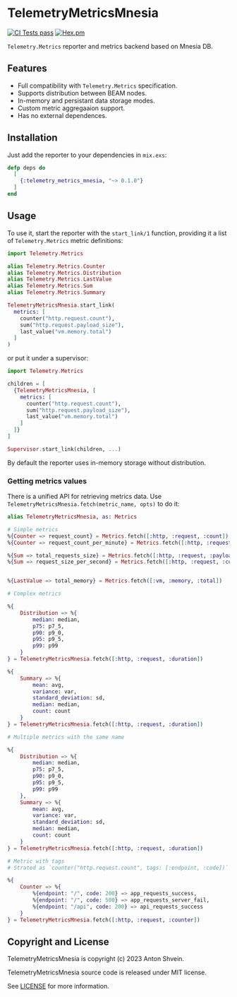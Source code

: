 # TelemetryMetricsMnesia

[![CI Tests pass](https://github.com/t0ha/telemetry_metrics_mnesia/actions/workflows/push.yml/badge.svg)](https://github.com/t0ha/telemetry_metrics_mnesia/actions/workflows/push.yml)
[![Hex.pm](https://img.shields.io/hexpm/v/telemetry_metrics_mnesia)](https://hex.pm/packages/telemetry_metrics_mnesia)

`Telemetry.Metrics` reporter and metrics backend based on Mnesia DB. 

## Features
- Full compatibility with `Telemetry.Metrics` specification.
- Supports distribution between BEAM nodes.
- In-memory and persistant data storage modes.
- Custom metric aggregaaion support.
- Has no external dependences.

## Installation

Just add the reporter to your dependencies in `mix.exs`:

```elixir
defp deps do
  [
    {:telemetry_metrics_mnesia, "~> 0.1.0"}
  ]
end
```

## Usage

To use it, start the reporter with the `start_link/1` function, providing it a list of
`Telemetry.Metrics` metric definitions:

```elixir
import Telemetry.Metrics

alias Telemetry.Metrics.Counter
alias Telemetry.Metrics.Distribution
alias Telemetry.Metrics.LastValue
alias Telemetry.Metrics.Sum
alias Telemetry.Metrics.Summary

TelemetryMetricsMnesia.start_link(
  metrics: [
    counter("http.request.count"),
    sum("http.request.payload_size"),
    last_value("vm.memory.total")
  ]
)
```

or put it under a supervisor:

```elixir
import Telemetry.Metrics

children = [
  {TelemetryMetricsMnesia, [
    metrics: [
      counter("http.request.count"),
      sum("http.request.payload_size"),
      last_value("vm.memory.total")
    ]
  ]}
]

Supervisor.start_link(children, ...)
```

By default the reporter uses in-memory storage without distribution.

### Getting metrics values
There is a unified API for retrieving metrics data.
Use `TelemetryMetricsMnesia.fetch(metric_name, opts)` to do it:

```elixir
alias TelemetryMetricsMnesia, as: Metrics

# Simple metrics
%{Counter => request_count} = Metrics.fetch([:http, :request, :count])
%{Counter => request_count_per_minute} = Metrics.fetch([:http, :request, :count], granularity: :minite)

%{Sum => total_requests_size} = Metrics.fetch([:http, :request, :payload_size])
%{Sum => request_size_per_second} = Metrics.fetch([:http, :request, :count], granularity: :second)


%{LastValue => total_memory} = Metrics.fetch([:vm, :memory, :total])

# Complex metrics

%{
    Distribution => %{
        median: median,
        p75: p7_5,
        p90: p9_0,
        p95: p9_5,
        p99: p99
    }
} = TelemetryMetricsMnesia.fetch([:http, :request, :duration])

%{
    Summary => %{
        mean: avg,
        variance: var,
        standard_deviation: sd,
        median: median,
        count: count
    }
} = TelemetryMetricsMnesia.fetch([:http, :request, :duration])

# Multiple metrics with the same name

%{
    Distribution => %{
        median: median,
        p75: p7_5,
        p90: p9_0,
        p95: p9_5,
        p99: p99
    },
    Summary => %{
        mean: avg,
        variance: var,
        standard_deviation: sd,
        median: median,
        count: count
    }
} = TelemetryMetricsMnesia.fetch([:http, :request, :duration])

# Metric with tags
# Strated as `counter("http.request.count", tags: [:endpoint, :code])`

%{
    Counter => %{
        %{endpoint: "/", code: 200} => app_requests_success,
        %{endpoint: "/", code: 500} => app_requests_server_fail,
        %{endpoint: "/api", code: 200} => api_requests_success
    }
} = TelemetryMetricsMnesia.fetch([:http, :request, :counter])
```

## Copyright and License

TelemetryMetricsMnesia is copyright (c) 2023 Anton Shvein.

TelemetryMetricsMnesia source code is released under MIT license.

See [LICENSE](LICENSE) for more information.

